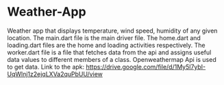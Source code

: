 # Weather-App
Weather app that displays temperature, wind speed, humidity of any given location.
The main.dart file is the main driver file.
The home.dart and loading.dart files are the home and loading activities respectively.
The worker.dart file is a file that fetches data from the api and assigns useful data values to different members of a class.
Openweathermap Api is used to get data.
Link to the apk: https://drive.google.com/file/d/1My5l7ybI-UqWlnj1z2ejqLXVa2quPbUU/view

